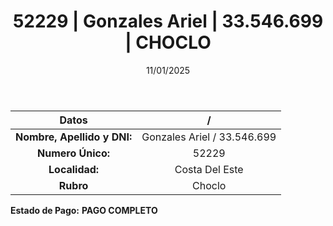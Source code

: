 ﻿---
title: 52229 | Gonzales Ariel | 33.546.699 | CHOCLO
date: 11/01/2025
draft: false
tags: ['costa-del-este', 'titular', 'choclo']
---

|          **Datos**          |  /  |
|:---------------------------:|:---:|
| **Nombre, Apellido y DNI:** | Gonzales Ariel / 33.546.699 |
|      **Numero Único:**      | 52229 |
|        **Localidad:**       | Costa Del Este |
|          **Rubro**          | Choclo |

**Estado de Pago:** **PAGO COMPLETO**

